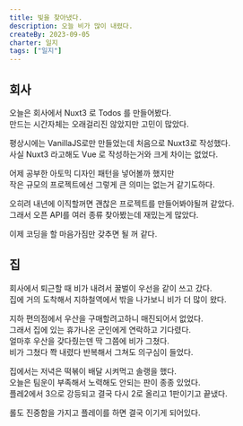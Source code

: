 ```yaml
---
title: 빛을 찾아냈다.
description: 오늘 비가 많이 내렸다.
createBy: 2023-09-05
charter: 일지
tags: ["일지"]
---
```


## 회사

오늘은 회사에서 Nuxt3 로 Todos 를 만들어봤다.  
만드는 시간자체는 오래걸리진 않았지만 고민이 많았다.

평상시에는 VanillaJS로만 만들었는데 처음으로 Nuxt3로 작성했다.  
사실 Nuxt3 라고해도 Vue 로 작성하는거와 크게 차이는 없었다.

어제 공부한 아토믹 디자인 패턴을 넣어볼까 했지만  
작은 규모의 프로젝트에선 그렇게 큰 의미는 없는거 같기도하다.

오히려 내년에 이직할꺼면 괜찮은 프로젝트를 만들어봐야될꺼 같았다.  
그래서 오픈 API를 여러 종류 찾아봤는데 재밌는게 많았다.

이제 코딩을 할 마음가짐만 갖추면 될 꺼 같다.

## 집

회사에서 퇴근할 때 비가 내려서 꿀벌이 우선을 같이 쓰고 갔다.  
집에 거의 도착해서 지하철역에서 밖을 나가보니 비가 더 많이 왔다.

지하 편의점에서 우산을 구매할려고하니 매진되어서 없었다.  
그래서 집에 있는 휴가나온 군인에게 연락하고 기다렸다.  
얼마후 우산을 갖다줬는덴 딱 그쯤에 비가 그쳤다.  
비가 그쳤다 쫙 내렸다 반복해서 그쳐도 의구심이 들었다.

집에서는 저녁은 떡볶이 배달 시켜먹고 솔랭을 했다.  
오늘은 팀운이 부족해서 노력해도 안되는 판이 종종 있었다.  
플레2에서 3으로 강등되고 결국 다시 2로 올리고 1판이기고 끝냈다.

롤도 진중함을 가지고 플레이를 하면 결국 이기게 되어있다.
